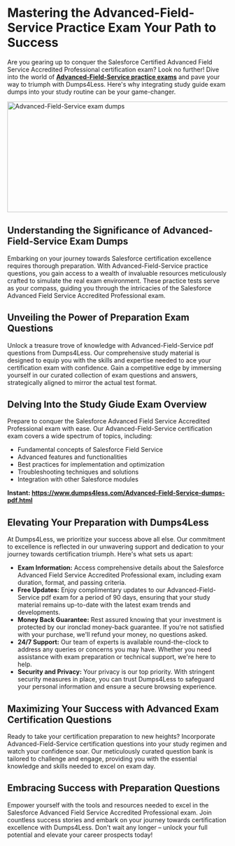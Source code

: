 <h1>Mastering the Advanced-Field-Service Practice Exam Your Path to Success</h1>
<p>Are you gearing up to conquer the Salesforce Certified Advanced Field Service Accredited Professional certification exam? Look no further! Dive into the world of <strong><a href="https://www.dumps4less.com/Advanced-Field-Service-dumps-pdf.html">Advanced-Field-Service practice exams</a></strong>&nbsp;and pave your way to triumph with Dumps4Less. Here's why integrating study guide&nbsp;exam dumps into your study routine can be your game-changer.</p>
<p><a href="https://www.dumps4less.com/Advanced-Field-Service-dumps-pdf.html"><img src="https://i.ibb.co/X5n2HkL/image.png" alt="Advanced-Field-Service exam dumps" width="760" height="253" /></a></p>
<h2>Understanding the Significance of Advanced-Field-Service&nbsp;Exam Dumps</h2>
<p>Embarking on your journey towards Salesforce certification excellence requires thorough preparation. With Advanced-Field-Service practice questions, you gain access to a wealth of invaluable resources meticulously crafted to simulate the real exam environment. These practice tests serve as your compass, guiding you through the intricacies of the Salesforce Advanced Field Service Accredited Professional exam.</p>
<h2>Unveiling the Power of&nbsp;Preparation Exam Questions</h2>
<p>Unlock a treasure trove of knowledge with Advanced-Field-Service pdf questions from Dumps4Less. Our comprehensive study material is designed to equip you with the skills and expertise needed to ace your certification exam with confidence. Gain a competitive edge by immersing yourself in our curated collection of exam questions and answers, strategically aligned to mirror the actual test format.</p>
<h2>Delving Into the Study Giude Exam Overview</h2>
<p>Prepare to conquer the Salesforce Advanced Field Service Accredited Professional exam with ease. Our Advanced-Field-Service&nbsp;certification exam covers a wide spectrum of topics, including:</p>
<ul>
<li>Fundamental concepts of Salesforce Field Service</li>
<li>Advanced features and functionalities</li>
<li>Best practices for implementation and optimization</li>
<li>Troubleshooting techniques and solutions</li>
<li>Integration with other Salesforce modules</li>
</ul>
<p><strong>Instant: <a href="https://www.dumps4less.com/Advanced-Field-Service-dumps-pdf.html">https://www.dumps4less.com/Advanced-Field-Service-dumps-pdf.html</a></strong></p>
<h2>Elevating Your Preparation with Dumps4Less</h2>
<p>At Dumps4Less, we prioritize your success above all else. Our commitment to excellence is reflected in our unwavering support and dedication to your journey towards certification triumph. Here's what sets us apart:</p>
<ul>
<li><strong>Exam Information:</strong> Access comprehensive details about the Salesforce Advanced Field Service Accredited Professional exam, including exam duration, format, and passing criteria.</li>
<li><strong>Free Updates:</strong> Enjoy complimentary updates to our Advanced-Field-Service pdf exam for a period of 90 days, ensuring that your study material remains up-to-date with the latest exam trends and developments.</li>
<li><strong>Money Back Guarantee:</strong> Rest assured knowing that your investment is protected by our ironclad money-back guarantee. If you're not satisfied with your purchase, we'll refund your money, no questions asked.</li>
<li><strong>24/7 Support:</strong> Our team of experts is available round-the-clock to address any queries or concerns you may have. Whether you need assistance with exam preparation or technical support, we're here to help.</li>
<li><strong>Security and Privacy:</strong> Your privacy is our top priority. With stringent security measures in place, you can trust Dumps4Less to safeguard your personal information and ensure a secure browsing experience.</li>
</ul>
<h2>Maximizing Your Success with Advanced&nbsp;Exam Certification Questions</h2>
<p>Ready to take your certification preparation to new heights? Incorporate Advanced-Field-Service certification questions into your study regimen and watch your confidence soar. Our meticulously curated question bank is tailored to challenge and engage, providing you with the essential knowledge and skills needed to excel on exam day.</p>
<h2>Embracing Success with&nbsp;Preparation Questions</h2>
<p>Empower yourself with the tools and resources needed to excel in the Salesforce Advanced Field Service Accredited Professional exam. Join countless success stories and embark on your journey towards certification excellence with Dumps4Less. Don't wait any longer &ndash; unlock your full potential and elevate your career prospects today!</p>

